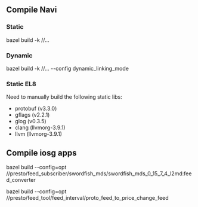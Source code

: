 ## Compile Navi
### Static
bazel build -k //...
### Dynamic 
bazel build -k //... --config dynamic\_linking\_mode
### Static EL8
Need to manually build the following static libs:
* protobuf (v3.3.0)
* gflags (v2.2.1)
* glog (v0.3.5)
* clang (llvmorg-3.9.1)
* llvm (llvmorg-3.9.1)

## Compile iosg apps
bazel build --config=opt //presto/feed\_subscriber/swordfish\_mds/swordfish\_mds_0\_15\_7\_4\_l2md:feed\_converter


bazel build --config=opt //presto/feed\_tool/feed\_interval/proto\_feed\_to\_price\_change\_feed
